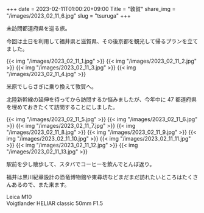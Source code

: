 +++
date  = 2023-02-11T01:00:20+09:00
Title = "敦賀"
share_img = "/images/2023_02_11_6.jpg"
slug = "tsuruga"
+++

未訪問都道府県を巡る旅。

今回は土日を利用して福井県と滋賀県、その後京都を観光して帰るプランを立てました。

{{< img "/images/2023_02_11_1.jpg" >}}
{{< img "/images/2023_02_11_2.jpg" >}}
{{< img "/images/2023_02_11_3.jpg" >}}
{{< img "/images/2023_02_11_4.jpg" >}}

米原でしらさぎに乗り換えて敦賀へ。

北陸新幹線の延伸を待ってから訪問するか悩みましたが、今年中に 47 都道府県を埋めておきたくて訪問することにしました。

{{< img "/images/2023_02_11_5.jpg" >}}
{{< img "/images/2023_02_11_6.jpg" >}}
{{< img "/images/2023_02_11_7.jpg" >}}
{{< img "/images/2023_02_11_8.jpg" >}}
{{< img "/images/2023_02_11_9.jpg" >}}
{{< img "/images/2023_02_11_10.jpg" >}}
{{< img "/images/2023_02_11_11.jpg" >}}
{{< img "/images/2023_02_11_12.jpg" >}}
{{< img "/images/2023_02_11_13.jpg" >}}

駅前を少し散歩して、スタバでコーヒーを飲んでとんぼ返り。

福井は黒川紀章設計の恐竜博物館や東尋坊などまだまだ訪れたいところはたくさんあるので、また来ます。

Leica M10<br>
Voigtlander HELIAR classic 50mm F1.5<br>
